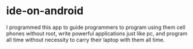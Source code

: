 # ide-on-android
I programmed this app to guide programmers to program using them cell phones without root, write powerful applications just like pc, and program all time without necessity to carry their laptop with them all time.
